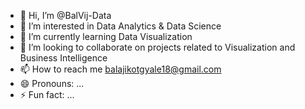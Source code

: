 - 👋 Hi, I’m @BalVij-Data
- 👀 I’m interested in Data Analytics & Data Science 
- 🌱 I’m currently learning Data Visualization 
- 💞️ I’m looking to collaborate on projects related to Visualization and Business Intelligence 
- 📫 How to reach me  balajikotgyale18@gmail.com
- 😄 Pronouns: ...
- ⚡ Fun fact: ...

<!---
BalVij-Data/BalVij-Data is a ✨ special ✨ repository because its `README.md` (this file) appears on your GitHub profile.
You can click the Preview link to take a look at your changes.
--->
